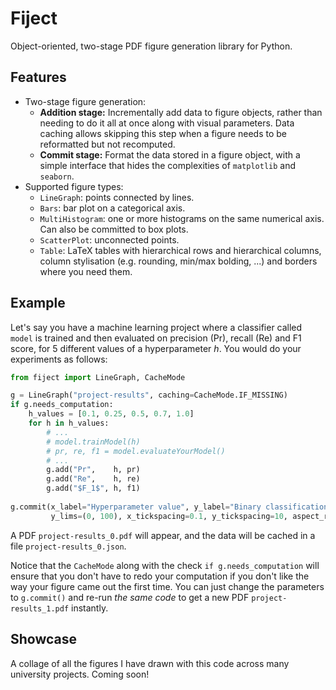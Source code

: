 # Fiject
Object-oriented, two-stage PDF figure generation library for Python.

## Features
- Two-stage figure generation:
  - **Addition stage:** Incrementally add data to figure objects, rather than needing to do it all at once along with
                        visual parameters. Data caching allows skipping this step when a figure needs to be reformatted but not recomputed.
  - **Commit stage:** Format the data stored in a figure object, with a simple interface that hides the complexities of `matplotlib` and `seaborn`.
- Supported figure types:
  - `LineGraph`: points connected by lines.
  - `Bars`: bar plot on a categorical axis.
  - `MultiHistogram`: one or more histograms on the same numerical axis. Can also be committed to box plots.
  - `ScatterPlot`: unconnected points.
  - `Table`: LaTeX tables with hierarchical rows and hierarchical columns, column stylisation (e.g. rounding, min/max bolding, ...) and borders where you need them.

## Example
Let's say you have a machine learning project where a classifier called `model` is trained and then evaluated on precision (Pr), 
recall (Re) and F1 score, for 5 different values of a hyperparameter *h*. You would do your experiments as follows:
```python
from fiject import LineGraph, CacheMode

g = LineGraph("project-results", caching=CacheMode.IF_MISSING)
if g.needs_computation:
    h_values = [0.1, 0.25, 0.5, 0.7, 1.0]
    for h in h_values:
        # ...
        # model.trainModel(h)
        # pr, re, f1 = model.evaluateYourModel()
        # ...
        g.add("Pr",    h, pr)
        g.add("Re",    h, re)
        g.add("$F_1$", h, f1)
              
g.commit(x_label="Hyperparameter value", y_label="Binary classification performance [\\%]",
         y_lims=(0, 100), x_tickspacing=0.1, y_tickspacing=10, aspect_ratio=(4,3))
```
A PDF `project-results_0.pdf` will appear, and the data will be cached in a file `project-results_0.json`.

Notice that the `CacheMode` along with the check `if g.needs_computation` will ensure that you don't
have to redo your computation if you don't like the way your figure came out the first time. You can
just change the parameters to `g.commit()` and re-run *the same code* to get a new PDF `project-results_1.pdf`
instantly.

## Showcase
A collage of all the figures I have drawn with this code across many university projects. Coming soon!
